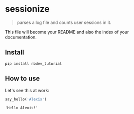 # sessionize
> parses a log file and counts user sessions in it. 


This file will become your README and also the index of your documentation.

## Install

`pip install nbdev_tutorial`

## How to use

Let's see this at work:

```python
say_hello('Alexis')
```




    'Hello Alexis!'


